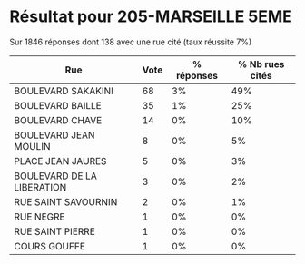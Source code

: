 # Résultat pour 205-MARSEILLE 5EME

Sur 1846 réponses dont 138 avec une rue cité (taux réussite 7%)

| Rue | Vote | % réponses | % Nb rues cités|
|-----|------|------------|----------------|
| BOULEVARD SAKAKINI | 68 | 3% | 49%|
| BOULEVARD BAILLE | 35 | 1% | 25%|
| BOULEVARD CHAVE | 14 | 0% | 10%|
| BOULEVARD JEAN MOULIN | 8 | 0% | 5%|
| PLACE JEAN JAURES | 5 | 0% | 3%|
| BOULEVARD DE LA LIBERATION | 3 | 0% | 2%|
| RUE SAINT SAVOURNIN | 2 | 0% | 1%|
| RUE NEGRE | 1 | 0% | 0%|
| RUE SAINT PIERRE | 1 | 0% | 0%|
| COURS GOUFFE | 1 | 0% | 0%|
